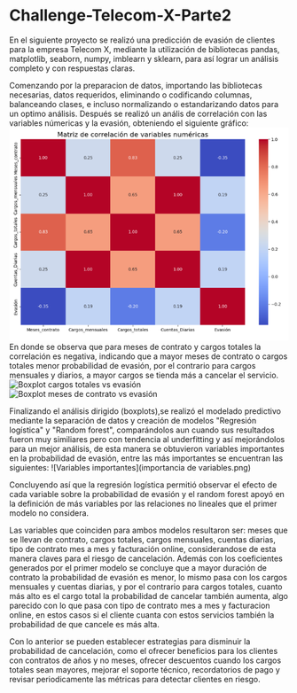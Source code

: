 # Challenge-Telecom-X-Parte2
 En el siguiente proyecto se realizó una predicción de evasión de clientes para la empresa Telecom X, mediante la utilización de bibliotecas pandas, matplotlib, seaborn, numpy, imblearn y sklearn, para así lograr un análisis completo y con respuestas claras.
 
 Comenzando por la preparacion de datos, importando las bibliotecas necesarias, datos requeridos, eliminando o codificando columnas, balanceando clases, e incluso normalizando o estandarizando datos para un optimo análisis.
 Después se realizó un anális de correlación con las variables númericas y la evasión, obteniendo el siguiente gráfico:
 ![Matriz de correlación](correlacion.png)
 En donde se observa que para meses de contrato y cargos totales la correlación es negativa, indicando que a mayor meses de contrato o cargos totales menor probabilidad de evasión, por el contrario para cargos mensuales y diarios, a mayor cargos se tienda más a cancelar el servicio.
![Boxplot cargos totales vs evasión](boxplot1.png)
![Boxplot meses de contrato vs evasión](boxplot2.png)

Finalizando el análisis dirigido (boxplots),se realizó el modelado predictivo mediante la separación de datos y creación de modelos "Regresión logística" y "Random forest", comparándolos aun cuando sus resultados fueron muy similiares pero con tendencia al underfitting y así mejorándolos para un mejor análisis, de esta manera se obtuvieron variables importantes en la probabilidad de evasión, entre las más importantes se encuentran las siguientes:
![Variables importantes](importancia de variables.png)

Concluyendo así que la regresión logística permitió observar el efecto de cada variable sobre la probabilidad de evasión y el random forest apoyó en la definición de más variables por las relaciones no lineales que el primer modelo no considera.

Las variables que coinciden para ambos modelos resultaron ser: meses que se llevan de contrato, cargos totales, cargos mensuales, cuentas diarias, tipo de contrato mes a mes y facturación online, considerandose de esta manera claves para el riesgo de cancelación. Además con los coeficientes generados por el primer modelo se concluye que a mayor duración de contrato la probabilidad de evasión es menor, lo mismo pasa con los cargos mensuales y cuentas diarias, y por el contrario para cargos totales, cuanto más alto es el cargo total la probabilidad de cancelar también aumenta, algo parecido con lo que pasa con tipo de contrato mes a mes y facturacion online, en estos casos si el cliente cuanta con estos servicios también la probabilidad de que cancele es más alta.

Con lo anterior se pueden establecer estrategias para disminuir la probabilidad de cancelación, como el ofrecer beneficios para los clientes con contratos de años y no meses, ofrecer descuentos cuando los cargos totales sean mayores, mejorar el soporte técnico, recordatorios de pago y revisar periodicamente las métricas para detectar clientes en riesgo.

